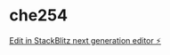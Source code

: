 # che254

[Edit in StackBlitz next generation editor ⚡️](https://stackblitz.com/~/github.com/Waswa254/che254)